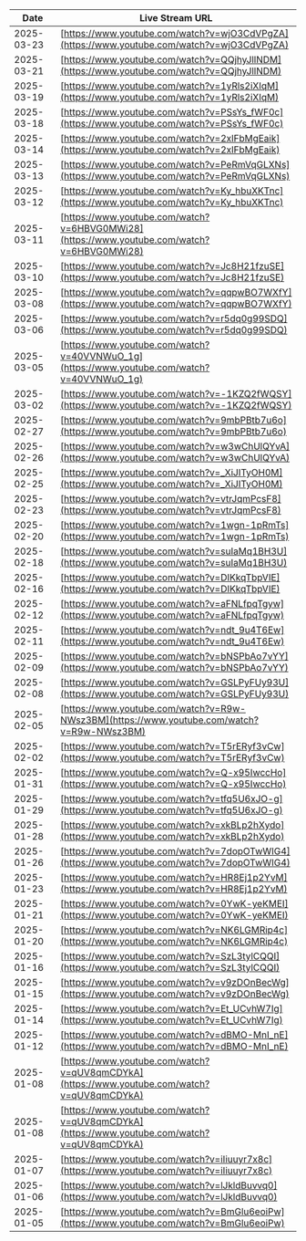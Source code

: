 | Date       | Live Stream URL                                      |
|------------|------------------------------------------------------|
| 2025-03-23 | [https://www.youtube.com/watch?v=wjO3CdVPgZA](https://www.youtube.com/watch?v=wjO3CdVPgZA) |
| 2025-03-21 | [https://www.youtube.com/watch?v=QQjhyJllNDM](https://www.youtube.com/watch?v=QQjhyJllNDM) |
| 2025-03-19 | [https://www.youtube.com/watch?v=1yRls2iXIqM](https://www.youtube.com/watch?v=1yRls2iXIqM) |
| 2025-03-18 | [https://www.youtube.com/watch?v=PSsYs_fWF0c](https://www.youtube.com/watch?v=PSsYs_fWF0c) |
| 2025-03-14 | [https://www.youtube.com/watch?v=2xlFbMgEaik](https://www.youtube.com/watch?v=2xlFbMgEaik) |
| 2025-03-13 | [https://www.youtube.com/watch?v=PeRmVqGLXNs](https://www.youtube.com/watch?v=PeRmVqGLXNs) |
| 2025-03-12 | [https://www.youtube.com/watch?v=Ky_hbuXKTnc](https://www.youtube.com/watch?v=Ky_hbuXKTnc) |
| 2025-03-11 | [https://www.youtube.com/watch?v=6HBVG0MWi28](https://www.youtube.com/watch?v=6HBVG0MWi28) |
| 2025-03-10 | [https://www.youtube.com/watch?v=Jc8H21fzuSE](https://www.youtube.com/watch?v=Jc8H21fzuSE) |
| 2025-03-08 | [https://www.youtube.com/watch?v=qqpwBO7WXfY](https://www.youtube.com/watch?v=qqpwBO7WXfY) |
| 2025-03-06 | [https://www.youtube.com/watch?v=r5dq0g99SDQ](https://www.youtube.com/watch?v=r5dq0g99SDQ) |
| 2025-03-05 | [https://www.youtube.com/watch?v=40VVNWuO_1g](https://www.youtube.com/watch?v=40VVNWuO_1g) |
| 2025-03-02 | [https://www.youtube.com/watch?v=-1KZQ2fWQSY](https://www.youtube.com/watch?v=-1KZQ2fWQSY) |
| 2025-02-27 | [https://www.youtube.com/watch?v=9mbPBtb7u6o](https://www.youtube.com/watch?v=9mbPBtb7u6o) |
| 2025-02-26 | [https://www.youtube.com/watch?v=w3wChUlQYvA](https://www.youtube.com/watch?v=w3wChUlQYvA) |
| 2025-02-25 | [https://www.youtube.com/watch?v=_XiJITyOH0M](https://www.youtube.com/watch?v=_XiJITyOH0M) |
| 2025-02-23 | [https://www.youtube.com/watch?v=vtrJqmPcsF8](https://www.youtube.com/watch?v=vtrJqmPcsF8) |
| 2025-02-20 | [https://www.youtube.com/watch?v=1wgn-1pRmTs](https://www.youtube.com/watch?v=1wgn-1pRmTs) |
| 2025-02-18 | [https://www.youtube.com/watch?v=suIaMq1BH3U](https://www.youtube.com/watch?v=suIaMq1BH3U) |
| 2025-02-16 | [https://www.youtube.com/watch?v=DIKkqTbpVIE](https://www.youtube.com/watch?v=DIKkqTbpVIE) |
| 2025-02-12 | [https://www.youtube.com/watch?v=aFNLfpqTgyw](https://www.youtube.com/watch?v=aFNLfpqTgyw) |
| 2025-02-11 | [https://www.youtube.com/watch?v=ndt_9u4T6Ew](https://www.youtube.com/watch?v=ndt_9u4T6Ew) |
| 2025-02-09 | [https://www.youtube.com/watch?v=bNSPbAo7vYY](https://www.youtube.com/watch?v=bNSPbAo7vYY) |
| 2025-02-08 | [https://www.youtube.com/watch?v=GSLPyFUy93U](https://www.youtube.com/watch?v=GSLPyFUy93U) |
| 2025-02-05 | [https://www.youtube.com/watch?v=R9w-NWsz3BM](https://www.youtube.com/watch?v=R9w-NWsz3BM) |
| 2025-02-02 | [https://www.youtube.com/watch?v=T5rERyf3vCw](https://www.youtube.com/watch?v=T5rERyf3vCw) |
| 2025-01-31 | [https://www.youtube.com/watch?v=Q-x95IwccHo](https://www.youtube.com/watch?v=Q-x95IwccHo) |
| 2025-01-29 | [https://www.youtube.com/watch?v=tfq5U6xJO-g](https://www.youtube.com/watch?v=tfq5U6xJO-g) |
| 2025-01-28 | [https://www.youtube.com/watch?v=xkBLp2hXydo](https://www.youtube.com/watch?v=xkBLp2hXydo) |
| 2025-01-26 | [https://www.youtube.com/watch?v=7dopOTwWIG4](https://www.youtube.com/watch?v=7dopOTwWIG4) |
| 2025-01-23 | [https://www.youtube.com/watch?v=HR8Ej1p2YvM](https://www.youtube.com/watch?v=HR8Ej1p2YvM) |
| 2025-01-21 | [https://www.youtube.com/watch?v=0YwK-yeKMEI](https://www.youtube.com/watch?v=0YwK-yeKMEI) |
| 2025-01-20 | [https://www.youtube.com/watch?v=NK6LGMRip4c](https://www.youtube.com/watch?v=NK6LGMRip4c) |
| 2025-01-16 | [https://www.youtube.com/watch?v=SzL3tylCQQI](https://www.youtube.com/watch?v=SzL3tylCQQI) |
| 2025-01-15 | [https://www.youtube.com/watch?v=v9zDOnBecWg](https://www.youtube.com/watch?v=v9zDOnBecWg) |
| 2025-01-14 | [https://www.youtube.com/watch?v=Et_UCvhW7Ig](https://www.youtube.com/watch?v=Et_UCvhW7Ig) |
| 2025-01-12 | [https://www.youtube.com/watch?v=dBMO-MnI_nE](https://www.youtube.com/watch?v=dBMO-MnI_nE) |
| 2025-01-08 | [https://www.youtube.com/watch?v=qUV8qmCDYkA](https://www.youtube.com/watch?v=qUV8qmCDYkA) |
| 2025-01-08 | [https://www.youtube.com/watch?v=qUV8qmCDYkA](https://www.youtube.com/watch?v=qUV8qmCDYkA) |
| 2025-01-07 | [https://www.youtube.com/watch?v=iIiuuyr7x8c](https://www.youtube.com/watch?v=iIiuuyr7x8c) |
| 2025-01-06 | [https://www.youtube.com/watch?v=lJkldBuvvq0](https://www.youtube.com/watch?v=lJkldBuvvq0) |
| 2025-01-05 | [https://www.youtube.com/watch?v=BmGlu6eoiPw](https://www.youtube.com/watch?v=BmGlu6eoiPw) |
